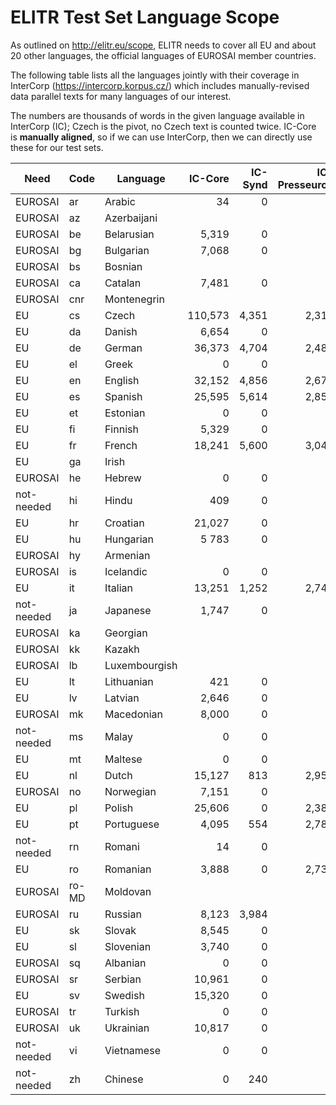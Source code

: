 # ELITR Test Set Language Scope

As outlined on http://elitr.eu/scope, ELITR needs to cover all EU and about 20
other languages, the official languages of EUROSAI member countries.

The following table lists all the languages jointly with their coverage in
InterCorp (https://intercorp.korpus.cz/) which includes manually-revised data parallel texts for many languages of our interest.

The numbers are thousands of words in the given language available in InterCorp (IC); Czech is the pivot, no Czech text is counted twice.
IC-Core is **manually aligned**, so if we can use InterCorp, then we can directly use these for our test sets.


| Need      	| Code 	| Language     	| IC-Core	| IC-Synd	| IC-Presseurop	| IC-Acquis	| IC-Europarl	| IC-Subt	| IC-Bible	| IC-Total	|
|----      	| --- 	| ---         	| ---:   	| ---:   	| ---:         	| ---:     	| ---:       	| ---:   	| ---:    	| ---:    	|
| EUROSAI   	| ar   	| Arabic       	| 34     	| 0      	| 0            	| 0        	| 0          	| 0      	| 0       	| 34      	|
| EUROSAI   	| az   	| Azerbaijani  	|        	|        	|              	|          	|            	|        	|         	|         	|
| EUROSAI   	| be   	| Belarusian   	| 5,319  	| 0      	| 0            	| 0        	| 0          	| 0      	| 0       	| 4,319   	|
| EUROSAI   	| bg   	| Bulgarian    	| 7,068  	| 0      	| 0            	| 13,577   	| 9,083      	| 0      	| 0       	| 29,728  	|
| EUROSAI   	| bs   	| Bosnian      	|        	|        	|              	|          	|            	|        	|         	|         	|
| EUROSAI   	| ca   	| Catalan      	| 7,481  	| 0      	| 0            	| 0        	| 0          	| 0      	| 736     	| 8,217   	|
| EUROSAI   	| cnr  	| Montenegrin  	|        	|        	|              	|          	|            	|        	|         	|         	|
| EU        	| cs   	| Czech        	| 110,573	| 4,351  	| 2,310        	| 19,085   	| 12,908     	| 50,604 	| 562     	| 200,393 	|
| EU        	| da   	| Danish       	| 6,654  	| 0      	| 0            	| 20,313   	| 13,916     	| 14,429 	| 657     	| 55,968  	|
| EU        	| de   	| German       	| 36,373 	| 4,704  	| 2,483        	| 20,610   	| 13,088     	| 8,392  	| 724     	| 86,374  	|
| EU        	| el   	| Greek        	| 0      	| 0      	| 0            	| 23,853   	| 15,404     	| 23,709 	| 0       	| 62,966  	|
| EU        	| en   	| English      	| 32,152 	| 4,856  	| 2,670        	| 22,902   	| 15,576     	| 52,105 	| 730     	| 130,992 	|
| EU        	| es   	| Spanish      	| 25,595 	| 5,614  	| 2,859        	| 26,262   	| 16,249     	| 36,650 	| 0       	| 113,228 	|
| EU        	| et   	| Estonian     	| 0      	| 0      	| 0            	| 14,896   	| 10,899     	| 10,298 	| 0       	| 36,093  	|
| EU        	| fi   	| Finnish      	| 5,329  	| 0      	| 0            	| 15,269   	| 10,108     	| 15,047 	| 543     	| 46,296  	|
| EU        	| fr   	| French       	| 18,241 	| 5,600  	| 3,046        	| 26,200   	| 17,179     	| 25,986 	| 764     	| 97,016  	|
| EU        	| ga   	| Irish        	|        	|        	|              	|          	|            	|        	|         	|         	|
| EUROSAI   	| he   	| Hebrew       	| 0      	| 0      	| 0            	| 0        	| 0          	| 16,221 	| 0       	| 16,221  	|
| not-needed	| hi   	| Hindu        	| 409    	| 0      	| 0            	| 0        	| 0          	| 0      	| 0       	| 409     	|
| EU        	| hr   	| Croatian     	| 21,027 	| 0      	| 0            	| 0        	| 0          	| 19,048 	| 571     	| 40,646  	|
| EU        	| hu   	| Hungarian    	| 5 783  	| 0      	| 0            	| 17 852   	| 12 198     	| 21 115 	| 0       	| 56 948  	|
| EUROSAI   	| hy   	| Armenian     	|        	|        	|              	|          	|            	|        	|         	|         	|
| EUROSAI   	| is   	| Icelandic    	| 0      	| 0      	| 0            	| 0        	| 0          	| 1,581  	| 0       	| 1,581   	|
| EU        	| it   	| Italian      	| 13,251 	| 1,252  	| 2,747        	| 23,771   	| 15,494     	| 14,700 	| 684     	| 71,899  	|
| not-needed	| ja   	| Japanese     	| 1,747  	| 0      	| 0            	| 0        	| 0          	| 477    	| 0       	| 2,224   	|
| EUROSAI   	| ka   	| Georgian     	|        	|        	|              	|          	|            	|        	|         	|         	|
| EUROSAI   	| kk   	| Kazakh       	|        	|        	|              	|          	|            	|        	|         	|         	|
| EUROSAI   	| lb   	| Luxembourgish	|        	|        	|              	|          	|            	|        	|         	|         	|
| EU        	| lt   	| Lithuanian   	| 421    	| 0      	| 0            	| 17,316   	| 11,213     	| 558    	| 471     	| 29,979  	|
| EU        	| lv   	| Latvian      	| 2,646  	| 0      	| 0            	| 17,522   	| 11,682     	| 280    	| 135     	| 32,265  	|
| EUROSAI   	| mk   	| Macedonian   	| 8,000  	| 0      	| 0            	| 0        	| 0          	| 1,877  	| 0       	| 9,877   	|
| not-needed	| ms   	| Malay        	| 0      	| 0      	| 0            	| 0        	| 0          	| 3,521  	| 0       	| 3,521   	|
| EU        	| mt   	| Maltese      	| 0      	| 0      	| 0            	| 13,953   	| 0          	| 0      	| 0       	| 13,953  	|
| EU        	| nl   	| Dutch        	| 15,127 	| 813    	| 2,953        	| 23,416   	| 15,558     	| 29,373 	| 717     	| 87,956  	|
| EUROSAI   	| no   	| Norwegian    	| 7,151  	| 0      	| 0            	| 0        	| 0          	| 0      	| 721     	| 7,872   	|
| EU        	| pl   	| Polish       	| 25,606 	| 0      	| 2,380        	| 19,604   	| 12,817     	| 26,575 	| 583     	| 87,567  	|
| EU        	| pt   	| Portuguese   	| 4,095  	| 554    	| 2,782        	| 24,598   	| 15,193     	| 41,468 	| 706     	| 89,396  	|
| not-needed	| rn   	| Romani       	| 14     	| 0      	| 0            	| 0        	| 0          	| 0      	| 0       	| 14      	|
| EU        	| ro   	| Romanian     	| 3,888  	| 0      	| 2,738        	| 8,092    	| 9,446      	| 34,128 	| 0       	| 58,292  	|
| EUROSAI   	| ro-MD	| Moldovan     	|        	|        	|              	|          	|            	|        	|         	|         	|
| EUROSAI   	| ru   	| Russian      	| 8,123  	| 3,984  	| 0            	| 0        	| 0          	| 6,887  	| 565     	| 19,560  	|
| EU        	| sk   	| Slovak       	| 8,545  	| 0      	| 0            	| 18,399   	| 12,726     	| 5,133  	| 561     	| 45,363  	|
| EU        	| sl   	| Slovenian    	| 3,740  	| 0      	| 0            	| 18,528   	| 12,251     	| 17,061 	| 0       	| 51,580  	|
| EUROSAI   	| sq   	| Albanian     	| 0      	| 0      	| 0            	| 0        	| 0          	| 2,003  	| 0       	| 2,003   	|
| EUROSAI   	| sr   	| Serbian      	| 10,961 	| 0      	| 0            	| 0        	| 0          	| 20,727 	| 0       	| 31,688  	|
| EU        	| sv   	| Swedish      	| 15,320 	| 0      	| 0            	| 19,542   	| 13,784     	| 14,666 	| 638     	| 63,950  	|
| EUROSAI   	| tr   	| Turkish      	| 0      	| 0      	| 0            	| 0        	| 0          	| 21,190 	| 0       	| 21,190  	|
| EUROSAI   	| uk   	| Ukrainian    	| 10,817 	| 0      	| 0            	| 0        	| 0          	| 244    	| 596     	| 11,657  	|
| not-needed	| vi   	| Vietnamese   	| 0      	| 0      	| 0            	| 0        	| 0          	| 1,474  	| 0       	| 1,474   	|
| not-needed	| zh   	| Chinese      	| 0      	| 240    	| 0            	| 0        	| 0          	| 2,247  	| 0       	| 2,487   	|
